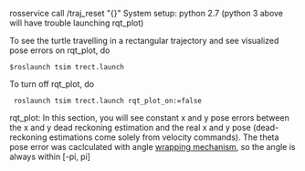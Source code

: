 rosservice call /traj_reset "{}" 
System setup: python 2.7 (python 3 above will have trouble launching rqt_plot)

To see the turtle travelling in a rectangular trajectory and see visualized pose errors on rqt_plot, do 
```
$roslaunch tsim trect.launch
```

To turn off rqt_plot, do

```
 roslaunch tsim trect.launch rqt_plot_on:=false
```

rqt_plot:
In this section, you will see constant x and y pose errors between the x and y dead reckoning estimation and 
the real x and y pose (dead-reckoning estimations come solely from velocity commands). The theta pose error was caclculated with 
angle [wrapping mechanism](https://stackoverflow.com/questions/11498169/dealing-with-angle-wrap-in-c-code), so the angle is always within [-pi, pi]



